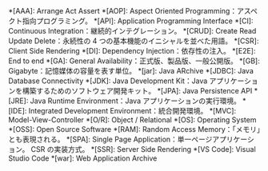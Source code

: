 <!-- textlint-disable ja-technical-writing/ja-no-mixed-period,ja-technical-writing/sentence-length -->

<!-- markdownlint-disable-file MD041 -->
<!-- 省略語の用語集として使用します。 -->
*[AAA]: Arrange Act Assert
*[AOP]: Aspect Oriented Programming：アスペクト指向プログラミング。
*[API]: Application Programming Interface
*[CI]: Continuous Integration：継続的インテグレーション。
*[CRUD]: Create Read Update Delete：永続性の 4 つの基本機能のイニシャルを並べた用語。
*[CSR]: Client Side Rendering
*[DI]: Dependency Injection：依存性の注入。
*[E2E]: End to end
*[GA]: General Availability：正式版、製品版、一般公開版。
*[GB]: Gigabyte：記憶媒体の容量を表す単位。
*[jar]: Java ARchive
*[JDBC]: Java Database Connectivity
*[JDK]: Java Development Kit：Java アプリケーションを構築するためのソフトウェア開発キット。
*[JPA]: Java Persistence API
*[JRE]: Java Runtime Environment：Java アプリケーションの実行環境。
*[IDE]: Integrated Development Environment：統合開発環境。
*[MVC]: Model-View-Controller
*[O/R]: Object / Relational
*[OS]: Operating System
*[OSS]: Open Source Software
*[RAM]: Random Access Memory：「メモリ」とも表現される。
*[SPA]: Single Page Application：単一ページアプリケーション。 CSR の実装方式。
*[SSR]: Server Side Rendering
*[VS Code]: Visual Studio Code
*[war]: Web Application Archive

<!-- textlint-enable ja-technical-writing/ja-no-mixed-period,ja-technical-writing/sentence-length -->
